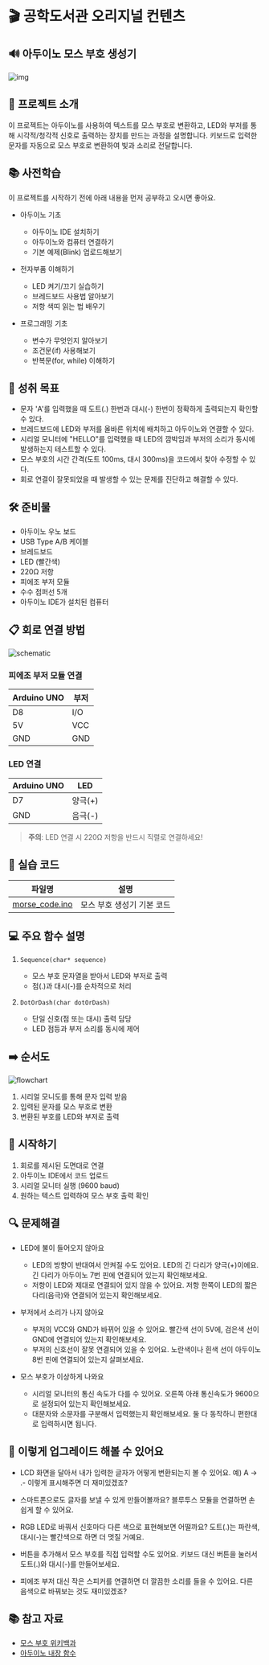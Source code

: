 # 🎬 공학도서관 오리지널 컨텐츠

## 🔊 아두이노 모스 부호 생성기

![img](/img/1_Morsecode.jpg)

## 📝 프로젝트 소개
이 프로젝트는 아두이노를 사용하여 텍스트를 모스 부호로 변환하고, LED와 부저를 통해 시각적/청각적 신호로 출력하는 장치를 만드는 과정을 설명합니다. 키보드로 입력한 문자를 자동으로 모스 부호로 변환하여 빛과 소리로 전달합니다.

## 📚 사전학습
이 프로젝트를 시작하기 전에 아래 내용을 먼저 공부하고 오시면 좋아요.

- 아두이노 기초
  - 아두이노 IDE 설치하기
  - 아두이노와 컴퓨터 연결하기
  - 기본 예제(Blink) 업로드해보기

- 전자부품 이해하기
  - LED 켜기/끄기 실습하기
  - 브레드보드 사용법 알아보기
  - 저항 색띠 읽는 법 배우기

- 프로그래밍 기초
  - 변수가 무엇인지 알아보기
  - 조건문(if) 사용해보기
  - 반복문(for, while) 이해하기

## 🎯 성취 목표
- 문자 'A'를 입력했을 때 도트(.) 한번과 대시(-) 한번이 정확하게 출력되는지 확인할 수 있다.
- 브레드보드에 LED와 부저를 올바른 위치에 배치하고 아두이노와 연결할 수 있다.
- 시리얼 모니터에 "HELLO"를 입력했을 때 LED의 깜박임과 부저의 소리가 동시에 발생하는지 테스트할 수 있다.
- 모스 부호의 시간 간격(도트 100ms, 대시 300ms)을 코드에서 찾아 수정할 수 있다.
- 회로 연결이 잘못되었을 때 발생할 수 있는 문제를 진단하고 해결할 수 있다.

## 🛠 준비물
- 아두이노 우노 보드
- USB Type A/B 케이블
- 브레드보드
- LED (빨간색)
- 220Ω 저항
- 피에조 부저 모듈
- 수수 점퍼선 5개
- 아두이노 IDE가 설치된 컴퓨터

## 📋 회로 연결 방법
![schematic](./img/schematic.png)
### 피에조 부저 모듈 연결
| Arduino UNO | 부저 |
|------------|------|
| D8         | I/O  |
| 5V         | VCC  |
| GND        | GND  |

### LED 연결
| Arduino UNO | LED     |
|------------|---------|
| D7         | 양극(+) |
| GND        | 음극(-) |

> **주의**: LED 연결 시 220Ω 저항을 반드시 직렬로 연결하세요!

## 💾 실습 코드
| 파일명 | 설명 |
|--------|------|
| [morse_code.ino](./src/Morsecode_v0_2/Morsecode_v0_2.ino) | 모스 부호 생성기 기본 코드 |


## 💻 주요 함수 설명
1. `Sequence(char* sequence)`
   - 모스 부호 문자열을 받아서 LED와 부저로 출력
   - 점(.)과 대시(-)를 순차적으로 처리

2. `DotOrDash(char dotOrDash)`
   - 단일 신호(점 또는 대시) 출력 담당
   - LED 점등과 부저 소리를 동시에 제어
   
## ➡️ 순서도
![flowchart](./img/1_Morse.jpg)

1. 시리얼 모니도를 통해 문자 입력 받음
2. 입력된 문자를 모스 부호로 변환
3. 변환된 부호를 LED와 부저로 출력

## 🚀 시작하기
1. 회로를 제시된 도면대로 연결
2. 아두이노 IDE에서 코드 업로드
3. 시리얼 모니터 실행 (9600 baud)
4. 원하는 텍스트 입력하여 모스 부호 출력 확인

## 🔍 문제해결
- LED에 불이 들어오지 않아요
  - LED의 방향이 반대여서 안켜질 수도 있어요. LED의 긴 다리가 양극(+)이에요. 긴 다리가 아두이노 7번 핀에 연결되어 있는지 확인해보세요.
  - 저항이 LED와 제대로 연결되어 있지 않을 수 있어요. 저항 한쪽이 LED의 짧은 다리(음극)와 연결되어 있는지 확인해보세요.

- 부저에서 소리가 나지 않아요
  - 부저의 VCC와 GND가 바뀌어 있을 수 있어요. 빨간색 선이 5V에, 검은색 선이 GND에 연결되어 있는지 확인해보세요.
  - 부저의 신호선이 잘못 연결되어 있을 수 있어요. 노란색이나 흰색 선이 아두이노 8번 핀에 연결되어 있는지 살펴보세요.

- 모스 부호가 이상하게 나와요
  - 시리얼 모니터의 통신 속도가 다를 수 있어요. 오른쪽 아래 통신속도가 9600으로 설정되어 있는지 확인해보세요.
  - 대문자와 소문자를 구분해서 입력했는지 확인해보세요. 둘 다 동작하니 편한대로 입력하시면 됩니다.

## 🌟 이렇게 업그레이드 해볼 수 있어요
- LCD 화면을 달아서 내가 입력한 글자가 어떻게 변환되는지 볼 수 있어요. 
  예) A → .- 이렇게 표시해주면 더 재미있겠죠?

- 스마트폰으로도 글자를 보낼 수 있게 만들어볼까요? 
  블루투스 모듈을 연결하면 손쉽게 할 수 있어요.

- RGB LED로 바꿔서 신호마다 다른 색으로 표현해보면 어떨까요?
  도트(.)는 파란색, 대시(-)는 빨간색으로 하면 더 멋질 거예요.

- 버튼을 추가해서 모스 부호를 직접 입력할 수도 있어요.
  키보드 대신 버튼을 눌러서 도트(.)와 대시(-)를 만들어보세요.

- 피에조 부저 대신 작은 스피커를 연결하면 더 깔끔한 소리를 들을 수 있어요.
  다른 음색으로 바꿔보는 것도 재미있겠죠?

## 📚 참고 자료
- [모스 부호 위키백과](https://ko.wikipedia.org/wiki/%EB%AA%A8%EC%8A%A4_%EB%B6%80%ED%98%B8)
- [아두이노 내장 함수 ](https://www.arduino.cc/reference/en/)
